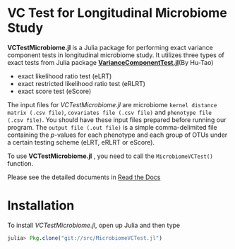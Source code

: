 # VC Test for Longitudinal Microbiome Study

**VCTestMicrobiome.jl** is a Julia package for performing exact variance component tests in longitudinal microbiome study. It utilizes three types of exact tests from Julia package [**VarianceComponentTest.jl**]("https://github.com/Tao-Hu/VarianceComponentTest.jl/blob/master/README.md")(By Hu-Tao)

* exact likelihood ratio test (eLRT)
* exact restricted likelihood ratio test (eRLRT)
* exact score test (eScore)

The input files for _VCTestMicrobiome.jl_ are microbiome `kernel distance matrix (.csv file)`, `covariates file (.csv file)` and `phenotype file (.csv file)`. You should have these input files prepared before running our program. The `output file (.out file)` is a simple comma-delimited file containing the _p_-values for each phenotype and each group of OTUs under a certain testing scheme (eLRT, eRLRT or eScore).

To use **VCTestMicrobiome.jl** , you need to call the `MicrobiomeVCTest()` function.

Please see the detailed documents in [Read the Docs](http://127.0.0.1:8000) 

# Installation

To install _VCTestMicrobiome.jl_, open up Julia and then type

```julia
julia> Pkg.clone("git://src/MicrobiomeVCTest.jl")
```

